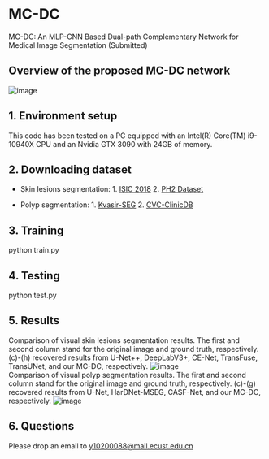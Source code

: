 # MC-DC
MC-DC: An MLP-CNN Based Dual-path Complementary Network for Medical Image Segmentation (Submitted)
## Overview of the proposed MC-DC network
![image](https://github.com/xiaobaimo/MC-DC/assets/37462722/166c872c-77ee-4f62-a635-972bdcce73c1)

## 1. Environment setup
This code has been tested on a PC equipped with an Intel(R) Core(TM) i9-10940X CPU and an Nvidia GTX 3090 with 24GB of memory.
## 2. Downloading dataset
* Skin lesions segmentation: 1. [ISIC 2018](https://challenge.isic-archive.com/landing/2018/)  2. [PH2 Dataset](https://www.kaggle.com/datasets/synked/ph2-modified/data)
  
* Polyp segmentation: 1. [ Kvasir-SEG](https://datasets.simula.no/kvasir-seg/)  2. [CVC-ClinicDB](https://www.kaggle.com/datasets/balraj98/cvcclinicdb)
## 3. Training
  python  train.py  
## 4. Testing
  python  test.py  
## 5. Results
Comparison of visual skin lesions segmentation results. The first and second column stand for the original image and ground truth, respectively. (c)-(h) recovered results from U-Net++, DeepLabV3+, CE-Net, TransFuse, TransUNet, and our MC-DC, respectively. 
![image](https://github.com/xiaobaimo/MC-DC/assets/37462722/ced62c4d-14f7-45dc-a66d-a859b85e5500)  
Comparison of visual polyp segmentation results. The first and second column stand for the original image and ground truth, respectively. (c)-(g) recovered results from U-Net, HarDNet-MSEG, CASF-Net, and our MC-DC, respectively.
![image](https://github.com/xiaobaimo/MC-DC/assets/37462722/badc48bd-56ce-4f8f-9221-ff4638c20248)
## 6. Questions
Please drop an email to [y10200088@mail.ecust.edu.cn](y10200088@mail.ecust.edu.cn)
